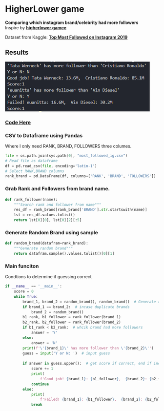 # HigherLower game

**Comparing which instagram brand/celebrity had more followers**  
Inspire by **[higherlower gamee](http://www.higherlowergame.com/ "higherlowergame.com")**  

Dataset from Kaggle: **[Top Most Followed on Instagram 2019](https://www.kaggle.com/datasets/tanujdhiman/top-most-followed-on-instagram "kaggle.com")**  

## Results
![alt text](https://github.com/polo871209/projects/blob/main/HigherLower/result.png?raw=true)

### [Code Here](https://github.com/polo871209/projects/blob/main/HigherLower/main.py)

### CSV to Dataframe using Pandas
Where I only need RANK, BRAND, FOLLOWERS three columes.
```python
file = os.path.join(sys.path[0], "most_followed_ig.csv")
# Read file as dataframe
df = pd.read_csv(file, encoding='latin-1')
# Select RANK,BRAND columns
rank_brand = pd.DataFrame(df, columns=['RANK', 'BRAND', 'FOLLOWERS'])
```
### Grab Rank and Followers from brand name.
```python
def rank_follower(name):
    """Search rank and follower from name"""
    res_df = rank_brand[rank_brand['BRAND'].str.startswith(name)]
    lst = res_df.values.tolist()
    return lst[0][0], lst[0][2][:5]
```
### Generate Random Brand using sample
```python
def random_brand(datafram=rank_brand):
    """Generate random brand"""
    return datafram.sample().values.tolist()[0][1]
```
### Main funciton
Condtions to determine if guessing correct
```python
if __name__ == '__main__':
    score = 0
    while True:
        brand_1, brand_2 = random_brand(), random_brand()  # Generate random brands
        if brand_1 == brand_2:  # incase duplicate brands
            brand_2 = random_brand()
        b1_rank, b1_follower = rank_follower(brand_1)
        b2_rank, b2_follower = rank_follower(brand_2)
        if b1_rank < b2_rank:  # whcik brand had more followers
            answer = 'Y'
        else:
            answer = 'N'
        print(f'\'{brand_1}\' has more follower than \'{brand_2}\'')
        guess = input('Y or N: ')  # input guess

        if answer in guess.upper():  # get score if correct, end if incorrect
            score += 1
            print(
                f'Good job! {brand_1}: {b1_follower},  {brand_2}: {b2_follower}\nScore:{score}')
            continue
        else:
            print(
                f'Failed! {brand_1}: {b1_follower},  {brand_2}: {b2_follower}\nScore:{score}')
            break
```


